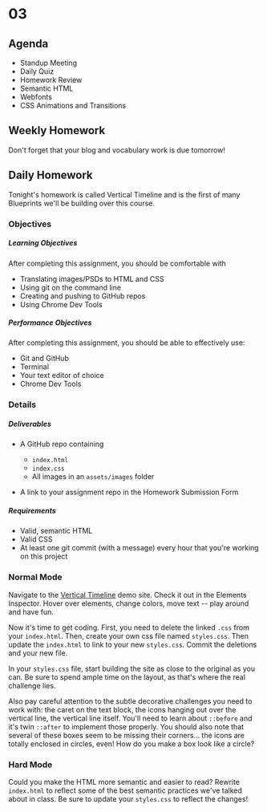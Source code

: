 # 03

## Agenda

* Standup Meeting
* Daily Quiz
* Homework Review
* Semantic HTML
* Webfonts
* CSS Animations and Transitions

## Weekly Homework
Don't forget that your blog and vocabulary work is due tomorrow!

## Daily Homework
Tonight's homework is called Vertical Timeline and is the first of many Blueprints we'll be building over this course.

### Objectives

##### Learning Objectives

After completing this assignment, you should be comfortable with

* Translating images/PSDs to HTML and CSS
* Using git on the command line
* Creating and pushing to GitHub repos
* Using Chrome Dev Tools

##### Performance Objectives

After completing this assignment, you should be able to effectively use:

* Git and GitHub
* Terminal
* Your text editor of choice
* Chrome Dev Tools

### Details

##### Deliverables

* A GitHub repo containing
    * `index.html`
    * `index.css`
    * All images in an `assets/images` folder

* A link to your assignment repo in the Homework Submission Form

##### Requirements

* Valid, semantic HTML
* Valid CSS
* At least one git commit (with a message) every hour that you're working on this project

### Normal Mode

Navigate to the [Vertical Timeline](http://tympanus.net/codrops/2013/05/02/vertical-timeline/) demo site. Check it out in the Elements Inspector. Hover over elements, change colors, move text -- play around and have fun.

Now it's time to get coding. First, you need to delete the linked `.css` from your `index.html`. Then, create your own css file named `styles.css`. Then update the `index.html` to link to your new `styles.css`. Commit the deletions and your new file.

In your `styles.css` file, start building the site as close to the original as you can. Be sure to spend ample time on the layout, as that's where the real challenge lies. 

Also pay careful attention to the subtle decorative challenges you need to work with: the caret on the text block, the icons hanging out over the vertical line, the vertical line itself. You'll need to learn about `::before` and it's twin `::after` to implement those properly. You should also note that several of these boxes seem to be missing their corners... the icons are totally enclosed in circles, even! How do you make a box look like a circle?

### Hard Mode
Could you make the HTML more semantic and easier to read? Rewrite `index.html` to reflect some of the best semantic practices we've talked about in class. Be sure to update your `styles.css` to reflect the changes!
